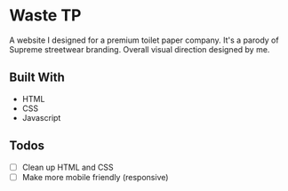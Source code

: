 # Waste TP

A website I designed for a premium toilet paper company. It's a parody of Supreme streetwear branding. Overall visual direction designed by me.

## Built With
- HTML
- CSS
- Javascript

## Todos
- [ ] Clean up HTML and CSS
- [ ] Make more mobile friendly (responsive)
